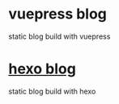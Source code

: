 # vuepress blog
static blog build with vuepress

# [hexo blog](https://thawsoar.github.io/)
static blog build with hexo 
